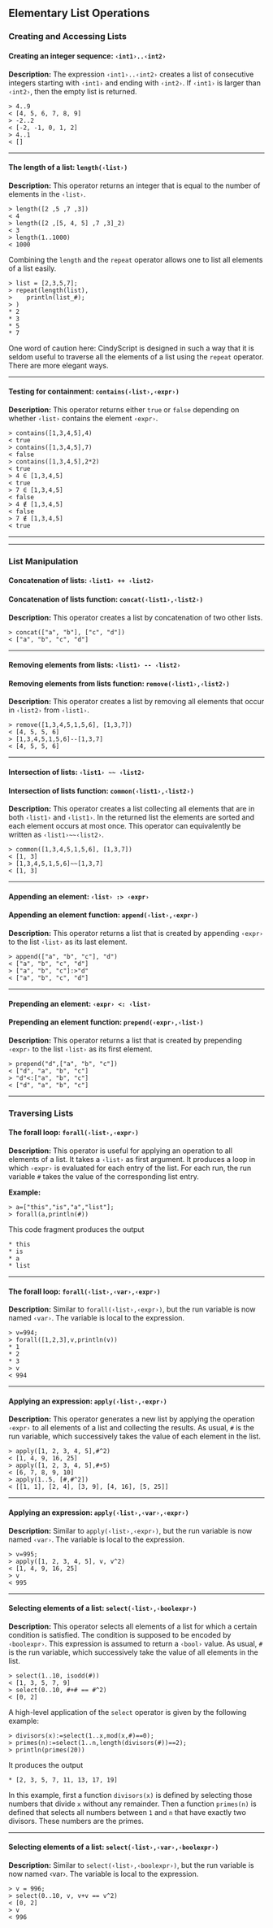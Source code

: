 ##  Elementary List Operations

###  Creating and Accessing Lists

#### Creating an integer sequence: `‹int1›..‹int2›`

**Description:**
The expression `‹int1›..‹int2›` creates a list of consecutive integers starting with `‹int1›` and ending with `‹int2›`.
If `‹int1›` is larger than `‹int2›`, then the empty list is returned.

    > 4..9
    < [4, 5, 6, 7, 8, 9]
    > -2..2
    < [-2, -1, 0, 1, 2]
    > 4..1
    < []

------

#### The length of a list: `length(‹list›)`

**Description:**
This operator returns an integer that is equal to the number of elements in the `‹list›`.

    > length([2 ,5 ,7 ,3])
    < 4
    > length([2 ,[5, 4, 5] ,7 ,3]_2)
    < 3
    > length(1..1000)
    < 1000

Combining the `length` and the `repeat` operator allows one to list all elements of a list easily.

    > list = [2,3,5,7];
    > repeat(length(list),
    >    println(list_#);
    > )
    * 2
    * 3
    * 5
    * 7

One word of caution here: CindyScript is designed in such a way that it is seldom useful to traverse all the elements of a list using the `repeat` operator.
There are more elegant ways.

------

#### Testing for containment: `contains(‹list›,‹expr›)`

**Description:**
This operator returns either `true` or `false` depending on whether `‹list›` contains the element `‹expr›`.

    > contains([1,3,4,5],4)
    < true
    > contains([1,3,4,5],7)
    < false
    > contains([1,3,4,5],2*2)
    < true
    > 4 ∈ [1,3,4,5]
    < true
    > 7 ∈ [1,3,4,5]
    < false
    > 4 ∉ [1,3,4,5]
    < false
    > 7 ∉ [1,3,4,5]
    < true

------

------

###  List Manipulation

#### Concatenation of lists: `‹list1› ++ ‹list2›`
#### Concatenation of lists function: `concat(‹list1›,‹list2›)`

**Description:**
This operator creates a list by concatenation of two other lists.

    > concat(["a", "b"], ["c", "d"])
    < ["a", "b", "c", "d"]

------

#### Removing elements from lists: `‹list1› -- ‹list2›`
#### Removing elements from lists function: `remove(‹list1›,‹list2›)`

**Description:**
This operator creates a list by removing all elements that occur in `‹list2›` from `‹list1›`.

    > remove([1,3,4,5,1,5,6], [1,3,7])
    < [4, 5, 5, 6]
    > [1,3,4,5,1,5,6]--[1,3,7]
    < [4, 5, 5, 6]

------

#### Intersection of lists: `‹list1› ~~ ‹list2›`
#### Intersection of lists function: `common(‹list1›,‹list2›)`

**Description:**
This operator creates a list collecting all elements that are in both `‹list1›` and `‹list1›`.
In the returned list the elements are sorted and each element occurs at most once.
This operator can equivalently be written as `‹list1›~~‹list2›`.

    > common([1,3,4,5,1,5,6], [1,3,7])
    < [1, 3]
    > [1,3,4,5,1,5,6]~~[1,3,7]
    < [1, 3]

------

#### Appending an element: `‹list› :> ‹expr›`
#### Appending an element function: `append(‹list›,‹expr›)`

**Description:**
This operator returns a list that is created by appending `‹expr›` to the list `‹list›` as its last element.

    > append(["a", "b", "c"], "d")
    < ["a", "b", "c", "d"]
    > ["a", "b", "c"]:>"d"
    < ["a", "b", "c", "d"]

------

#### Prepending an element: `‹expr› <: ‹list›`
#### Prepending an element function: `prepend(‹expr›,‹list›)`

**Description:**
This operator returns a list that is created by prepending `‹expr›` to the list `‹list›` as its first element.

    > prepend("d",["a", "b", "c"])
    < ["d", "a", "b", "c"]
    > "d"<:["a", "b", "c"]
    < ["d", "a", "b", "c"]

------

###  Traversing Lists

#### The forall loop: `forall(‹list›,‹expr›)`

**Description:**
This operator is useful for applying an operation to all elements of a list.
It takes a `‹list›` as first argument.
It produces a loop in which `‹expr›` is evaluated for each entry of the list.
For each run, the run variable `#` takes the value of the corresponding list entry.

**Example:**

    > a=["this","is","a","list"];
    > forall(a,println(#))

This code fragment produces the output

    * this
    * is
    * a
    * list

------

#### The forall loop: `forall(‹list›,‹var›,‹expr›)`

**Description:**
Similar to `forall(‹list›,‹expr›)`, but the run variable is now named `‹var›`.
The variable is local to the expression.

    > v=994;
    > forall([1,2,3],v,println(v))
    * 1
    * 2
    * 3
    > v
    < 994

------

#### Applying an expression: `apply(‹list›,‹expr›)`

**Description:**
This operator generates a new list by applying the operation `‹expr›` to all elements of a list and collecting the results.
As usual, `#` is the run variable, which successively takes the value of each element in the list.

    > apply([1, 2, 3, 4, 5],#^2)
    < [1, 4, 9, 16, 25]
    > apply([1, 2, 3, 4, 5],#+5)
    < [6, 7, 8, 9, 10]
    > apply(1..5, [#,#^2])
    < [[1, 1], [2, 4], [3, 9], [4, 16], [5, 25]]

------

#### Applying an expression: `apply(‹list›,‹var›,‹expr›)`

**Description:**
Similar to `apply(‹list›,‹expr›)`, but the run variable is now named `‹var›`.
The variable is local to the expression.

    > v=995;
    > apply([1, 2, 3, 4, 5], v, v^2)
    < [1, 4, 9, 16, 25]
    > v
    < 995

------

#### Selecting elements of a list: `select(‹list›,‹boolexpr›)`

**Description:**
This operator selects all elements of a list for which a certain condition is satisfied.
The condition is supposed to be encoded by `‹boolexpr›`.
This expression is assumed to return a `‹bool›` value.
As usual, `#` is the run variable, which successively take the value of all elements in the list.

    > select(1..10, isodd(#))
    < [1, 3, 5, 7, 9]
    > select(0..10, #+# == #^2)
    < [0, 2]

A high-level application of the `select` operator is given by the following example:

    > divisors(x):=select(1..x,mod(x,#)==0);
    > primes(n):=select(1..n,length(divisors(#))==2);
    > println(primes(20))

It produces the output

    * [2, 3, 5, 7, 11, 13, 17, 19]

In this example, first a function `divisors(x)` is defined by selecting those numbers that divide `x` without any remainder.
Then a function `primes(n)` is defined that selects all numbers between `1` and `n` that have exactly two divisors.
These numbers are the primes.

------

#### Selecting elements of a list: `select(‹list›,‹var›,‹boolexpr›)`

**Description:**
Similar to `select(‹list›,‹boolexpr›)`, but the run variable is now named ‹var›.
The variable is local to the expression.

    > v = 996;
    > select(0..10, v, v+v == v^2)
    < [0, 2]
    > v
    < 996
